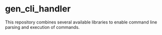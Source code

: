 # gen_cli_handler
This repository combines several available libraries to enable command line parsing and execution of commands.
